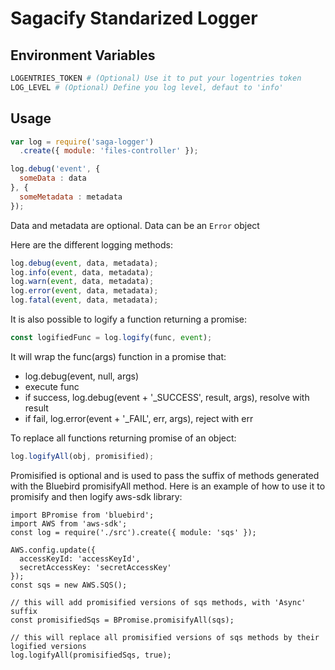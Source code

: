 # Sagacify Standarized Logger

## Environment Variables

```bash
LOGENTRIES_TOKEN # (Optional) Use it to put your logentries token
LOG_LEVEL # (Optional) Define you log level, defaut to 'info'
```

## Usage

```js
var log = require('saga-logger')
  .create({ module: 'files-controller' });

log.debug('event', {
  someData : data
}, {
  someMetadata : metadata
});
```

Data and metadata are optional.
Data can be an `Error` object

Here are the different logging methods:

```js
log.debug(event, data, metadata);
log.info(event, data, metadata);
log.warn(event, data, metadata);
log.error(event, data, metadata);
log.fatal(event, data, metadata);
```

It is also possible to logify a function returning a promise:
```js
const logifiedFunc = log.logify(func, event);
```
It will wrap the func(args) function in a promise that:
- log.debug(event, null, args)
- execute func
- if success, log.debug(event + '_SUCCESS', result, args), resolve with result
- if fail, log.error(event + '_FAIL', err, args), reject with err

To replace all functions returning promise of an object:
```js
log.logifyAll(obj, promisified);
```
Promisified is optional and is used to pass the suffix of methods generated with the Bluebird promisifyAll method. Here is an example of how to use it to promisify and then logify aws-sdk library:
```
import BPromise from 'bluebird';
import AWS from 'aws-sdk';
const log = require('./src').create({ module: 'sqs' });

AWS.config.update({
  accessKeyId: 'accessKeyId',
  secretAccessKey: 'secretAccessKey'
});
const sqs = new AWS.SQS();

// this will add promisified versions of sqs methods, with 'Async' suffix
const promisifiedSqs = BPromise.promisifyAll(sqs);

// this will replace all promisified versions of sqs methods by their logified versions
log.logifyAll(promisifiedSqs, true);
```
